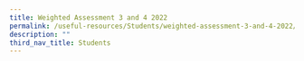 ```yaml
---
title: Weighted Assessment 3 and 4 2022
permalink: /useful-resources/Students/weighted-assessment-3-and-4-2022/
description: ""
third_nav_title: Students
---
```

